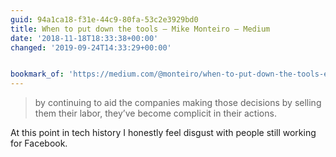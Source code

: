 ```yaml
---
guid: 94a1ca18-f31e-44c9-80fa-53c2e3929bd0
title: When to put down the tools – Mike Monteiro – Medium
date: '2018-11-18T18:33:38+00:00'
changed: '2019-09-24T14:33:29+00:00'


bookmark_of: 'https://medium.com/@monteiro/when-to-put-down-the-tools-e9de4520709f'
---
```


> by continuing to aid the companies making those decisions by selling them their labor, they’ve become complicit in their actions.

At this point in tech history I honestly feel disgust with people still working for Facebook. 
